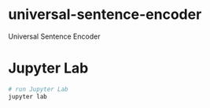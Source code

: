 # universal-sentence-encoder
Universal Sentence Encoder

# Jupyter Lab
```bash
# run Jupyter Lab
jupyter lab
```

